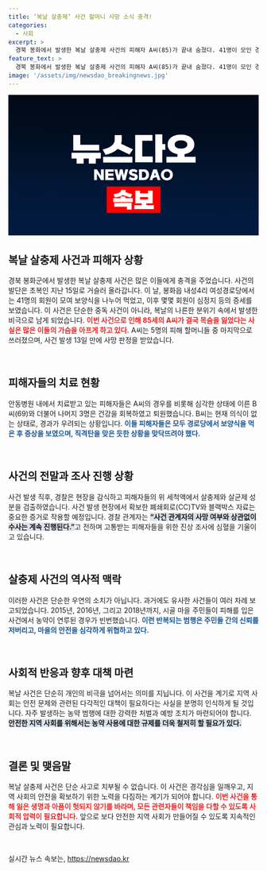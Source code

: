 ```yaml
---
title: ‘복날 살충제’ 사건 할머니 사망 소식 충격!
categories:
  - 사회
excerpt: >
  경북 봉화에서 발생한 복날 살충제 사건의 피해자 A씨(85)가 끝내 숨졌다. 41명이 모인 경로당에서 발생한 이번 사고는 단순한 식사에서 시작된 끔찍한 범죄로, 경찰은 수사를 지속할 방침이다.
feature_text: >
  경북 봉화에서 발생한 복날 살충제 사건의 피해자 A씨(85)가 끝내 숨졌다. 41명이 모인 경로당에서 발생한 이번 사고는 단순한 식사에서 시작된 끔찍한 범죄로, 경찰은 수사를 지속할 방침이다.
image: '/assets/img/newsdao_breakingnews.jpg'
---
```


<p><img src="/assets/img/newsdao_breakingnews.jpg" alt="implanttips 속보" /></p>

<h2 data-ke-size="size26">복날 살충제 사건과 피해자 상황</h2>

<p data-ke-size="size16">경북 봉화군에서 발생한 복날 살충제 사건은 많은 이들에게 충격을 주었습니다. 사건의 발단은 초복인 지난 15일로 거슬러 올라갑니다. 이 날, 봉화읍 내성4리 여성경로당에서는 41명의 회원이 모여 보양식을 나누어 먹었고, 이후 몇몇 회원이 심정지 등의 증세를 보였습니다. 이 사건은 단순한 중독 사건이 아니라, 복날의 나른한 분위기 속에서 발생한 비극으로 남게 되었습니다. <b><span style="color: #ee2323;">이번 사건으로 인해 85세의 A씨가 결국 목숨을 잃었다는 사실은 많은 이들의 가슴을 아프게 하고 있다.</span></b> A씨는 5명의 피해 할머니들 중 마지막으로 쓰러졌으며, 사건 발생 13일 만에 사망 판정을 받았습니다.</p>

<p data-ke-size="size16">&nbsp;</p>

<h2 data-ke-size="size26">피해자들의 치료 현황</h2>

<p data-ke-size="size16">안동병원 내에서 치료받고 있는 피해자들은 A씨의 경우를 비롯해 심각한 상태에 이른 B씨(69)와 더불어 나머지 3명은 건강을 회복하였고 퇴원했습니다. B씨는 현재 의식이 없는 상태로, 경과가 우려되는 상황입니다. <b><span style="color: #1a5490;">이들 피해자들은 모두 경로당에서 보양식을 먹은 후 증상을 보였으며, 직격탄을 맞은 듯한 상황을 맞닥뜨려야 했다.</span></b></p>

<p data-ke-size="size16">&nbsp;</p>

<h2 data-ke-size="size26">사건의 전말과 조사 진행 상황</h2>

<p data-ke-size="size16">사건 발생 직후, 경찰은 현장을 감식하고 피해자들의 위 세척액에서 살충제와 살균제 성분을 검출하였습니다. 사건 발생 현장에서 확보한 폐쇄회로(CC)TV와 블랙박스 자료는 중요한 증거로 작용할 예정입니다. 경찰 관계자는 <b><span style="background-color: #21538527;">“사건 관계자의 사망 여부와 상관없이 수사는 계속 진행된다.”</span></b>고 전하며 고통받는 피해자들을 위한 진상 조사에 심혈을 기울이고 있습니다.</p>

<p data-ke-size="size16">&nbsp;</p>

<h2 data-ke-size="size26">살충제 사건의 역사적 맥락</h2>

<p data-ke-size="size16">이러한 사건은 단순한 우연의 소치가 아닙니다. 과거에도 유사한 사건들이 여러 차례 보고되었습니다. 2015년, 2016년, 그리고 2018년까지, 시골 마을 주민들이 피해를 입은 사건에서 농약이 연루된 경우가 빈번했습니다. <b><span style="color: #1a5490;">이런 반복되는 범행은 주민들 간의 신뢰를 저버리고, 마을의 안전을 심각하게 위협하고 있다.</span></b></p>

<p data-ke-size="size16">&nbsp;</p>

<h2 data-ke-size="size26">사회적 반응과 향후 대책 마련</h2>

<p data-ke-size="size16">복날 사건은 단순히 개인의 비극을 넘어서는 의미를 지닙니다. 이 사건을 계기로 지역 사회는 안전 문제와 관련된 다각적인 대책이 필요하다는 사실을 분명히 인식하게 될 것입니다. 자주 발생하는 농약 범행에 대한 강력한 처벌과 예방 조치가 마련되어야 합니다. <b><span style="background-color: #21538527;">안전한 지역 사회를 위해서는 농약 사용에 대한 규제를 더욱 철저히 할 필요가 있다.</span></b></p>

<p data-ke-size="size16">&nbsp;</p>

<h2 data-ke-size="size26">결론 및 맺음말</h2>

<p data-ke-size="size16">복날 살충제 사건은 단순 사고로 치부될 수 없습니다. 이 사건은 경각심을 일깨우고, 지역 사회의 안전을 확보하기 위한 노력을 다짐하는 계기가 되어야 합니다. <b><span style="color: #ee2323;">이번 사건을 통해 잃은 생명과 아픔이 헛되지 않기를 바라며, 모든 관련자들이 책임을 다할 수 있도록 사회적 압력이 필요합니다.</span></b> 앞으로 보다 안전한 지역 사회가 만들어질 수 있도록 지속적인 관심과 노력이 필요합니다.</p> 

<p data-ke-size="size16">&nbsp;</p>
실시간 뉴스 속보는, <a href="https://newsdao.kr" rel="dofollow">https://newsdao.kr</a>


